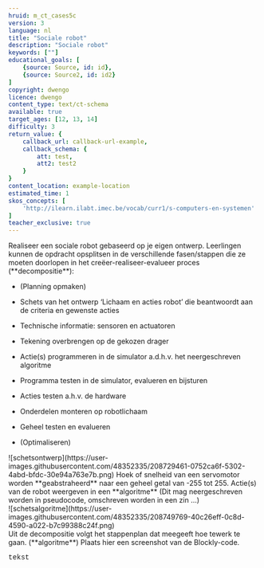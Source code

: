 ```yaml
---
hruid: m_ct_cases5c
version: 3
language: nl
title: "Sociale robot"
description: "Sociale robot"
keywords: [""]
educational_goals: [
    {source: Source, id: id}, 
    {source: Source2, id: id2}
]
copyright: dwengo
licence: dwengo
content_type: text/ct-schema
available: true
target_ages: [12, 13, 14]
difficulty: 3
return_value: {
    callback_url: callback-url-example,
    callback_schema: {
        att: test,
        att2: test2
    }
}
content_location: example-location
estimated_time: 1
skos_concepts: [
    'http://ilearn.ilabt.imec.be/vocab/curr1/s-computers-en-systemen'
]
teacher_exclusive: true
---
```


<context>
Realiseer een sociale robot gebaseerd op je eigen ontwerp.
</context>
<decomposition>
Leerlingen kunnen de opdracht opsplitsen in de verschillende fasen/stappen die ze moeten doorlopen in het creëer-realiseer-evalueer proces (**decompositie**):
<ul><li>(Planning opmaken)</li></ul>
<ul><li>Schets van het ontwerp ‘Lichaam en acties robot’ die beantwoordt aan de criteria en gewenste acties</li></ul>
<ul><li>Technische informatie: sensoren en actuatoren</li></ul>
<ul><li>Tekening overbrengen op de gekozen drager</li></ul>
<ul><li>Actie(s) programmeren in de simulator a.d.h.v. het neergeschreven algoritme</li></ul>
<ul><li>Programma testen in de simulator, evalueren en bijsturen</li></ul>
<ul><li>Acties testen a.h.v. de hardware </li></ul>
<ul><li>Onderdelen monteren op robotlichaam</li></ul>
<ul><li>Geheel testen en evalueren</li></ul>
<ul><li>(Optimaliseren)</li></ul>
![schetsontwerp](https://user-images.githubusercontent.com/48352335/208729461-0752ca6f-5302-4abd-bfdc-30e94a763e7b.png)
</decomposition>
<patternRecognition>

</patternRecognition>
<abstraction>
Hoek of snelheid van een servomotor worden **geabstraheerd** naar een geheel getal van -255 tot 255.
</abstraction>
<algorithms>
Actie(s) van de robot weergeven in een **algoritme** (Dit mag neergeschreven worden in pseudocode, omschreven worden in een zin ...)<br>
![schetsalgoritme](https://user-images.githubusercontent.com/48352335/208749769-40c26eff-0c8d-4590-a022-b7c99388c24f.png)<br>
Uit de decompositie volgt het stappenplan dat meegeeft hoe tewerk te gaan. (**algoritme**)
</algorithms>
<implementation>
Plaats hier een screenshot van de Blockly-code.
<div class="alert alert-box alert-secondary"><p style="  font-family: 'Courier New', monospace;">
tekst
</p></div>
</implementation>
